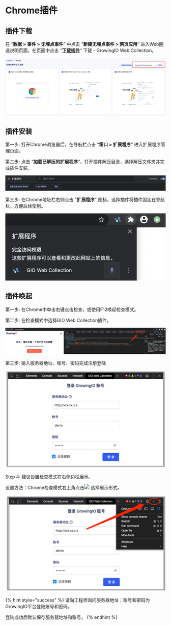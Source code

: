 # Chrome插件

## 插件下载

在 “**数据 &gt; 事件 &gt; 无埋点事件**" 中点击 “**新建无埋点事件 &gt; 网页应用**“ 进入Web圈选说明页面。在页面中点击 “[**下载插件**](https://assets.giocdn.com/cdp/extensions/gio-web-collection.zip)“ 下载 - GrowingIO Web Collection。

![](../../../.gitbook/assets/image%20%28426%29.png)

## 插件安装

第一步: 打开Chrome浏览器后，在导航栏点击 “**窗口 &gt; 扩展程序**“ 进入扩展程序管理页面。

第二步: 点击 “**加载已解压的扩展程序**“，打开插件解压目录，选择解压文件夹并完成插件安装。

![](../../../.gitbook/assets/image%20%28437%29.png)

第三步: 在Chrome地址栏右侧点击 "**扩展程序**" 图标，选择插件将插件固定在导航栏，方便后续使用。

![](../../../.gitbook/assets/image%20%28421%29.png)

## 插件唤起

第一步: 在Chrome中单击右键点击检查，或使用F12唤起检查模式。

第二步: 在检查模式中选择GIO Web Collection插件。

![](../../../.gitbook/assets/image%20%28427%29.png)

第三步: 输入服务器地址、账号、密码完成注册登陆

![](../../../.gitbook/assets/image%20%28423%29.png)

Step 4: 建议设置检查模式在右侧边栏展示。

设置方法：Chrome检查模式右上角点击![](https://docs.growingio.com/.gitbook/assets/-Lo08UtW7H58ehFKeZ4g-LsycTyZaItbL8_Wigcx-LsyfkaafJ-8X2utJ9BbE782B9E782B9E782B9.png) 选择展示形式。

![](../../../.gitbook/assets/image%20%28433%29.png)

{% hint style="success" %}
请向工程师询问服务器地址；账号和密码为GrowingIO平台登陆账号和密码。

登陆成功后默认保存服务器地址和账号。
{% endhint %}

